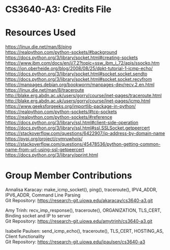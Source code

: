 # CS3640-A3: Credits File

# Resources Used
https://linux.die.net/man/8/ping <br>
https://realpython.com/python-sockets/#background <br>
https://docs.python.org/3/library/socket.html#creating-sockets <br>
https://www.ibm.com/docs/en/i/7.2?topic=ssw_ibm_i_72/apis/ssocko.htm <br>
https://jon.oberheide.org/blog/2008/08/25/dpkt-tutorial-1-icmp-echo/ <br>
https://docs.python.org/3/library/socket.html#socket.socket.sendto <br>
https://docs.python.org/3/library/socket.html#socket.socket.recvfrom <br>
https://manpages.debian.org/bookworm/manpages-dev/recv.2.en.html <br>
https://linux.die.net/man/8/traceroute <br>
http://blake.erg.abdn.ac.uk/users/gorry/course/inet-pages/traceroute.html <br>
http://blake.erg.abdn.ac.uk/users/gorry/course/inet-pages/icmp.html <br>
https://www.geeksforgeeks.org/importlib-package-in-python/ <br>
https://realpython.com/python-sockets/#tcp-sockets <br>
https://realpython.com/python-sockets/#reference <br>
https://docs.python.org/3/library/ssl.html#client-side-operation <br>
https://docs.python.org/3/library/ssl.html#ssl.SSLSocket.getpeercert <br>
https://stackoverflow.com/questions/6422907/ip-address-by-domain-name <br>
https://pypi.org/project/cymruwhois/ <br>
https://stackoverflow.com/questions/45478536/python-getting-common-name-from-url-using-ssl-getpeercert <br>
https://docs.python.org/3/library/pprint.html <br>



# Group Member Contributions
Annalisa Karacay: make_icmp_socket(), ping(), traceroute(), IPV4_ADDR, IPV6_ADDR, Command Line Parsing <br>
Git Repository: https://research-git.uiowa.edu/akaracay/cs3640-a3.git 
<br>

Amy Trinh: recv_imp_response(), traceroute(), ORGANIZATION, TLS_CERT, Binding socket and IP to server <br>
Git Repository: https://research-git.uiowa.edu/amytrinh/cs3640-a3.git
<br>

Isabelle Paulsen: send_icmp_echo(), traceroute(), TLS_CERT, HOSTING_AS, Client functionality <br>
Git Repository: https://research-git.uiowa.edu/ipaulsen/cs3640-a3 

